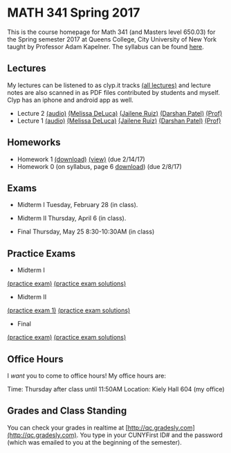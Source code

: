 # MATH 341 Spring 2017

This is the course homepage for Math 341 (and Masters level 650.03) for the Spring semester 2017 at Queens College, City University of New York taught by Professor Adam Kapelner. The syllabus can be found [here](https://github.com/kapelner/QC_Math_341_Spring_2017/blob/master/syllabus/syllabus.pdf).

## Lectures

My lectures can be listened to as clyp.it tracks [(all lectures)](https://clyp.it/search?type=hashtag&query=math_341_spring_2017) and lecture notes are also scanned in as PDF files contributed by students and myself. Clyp has an iphone and android app as well.

<!--
* Lecture 23 [(audio)](https://clyp.it/3ootpia0) [(Marcin Sendrowicz Lecs22&23)](https://github.com/kapelner/QC_Math_341_Spring_2017/blob/master/lectures/lec23marcin.pdf) [(Anvar Ashurov)](https://github.com/kapelner/QC_Math_341_Spring_2017/blob/master/lectures/lec23ash.pdf)  [(Linagyong Chen)](https://github.com/kapelner/QC_Math_341_Spring_2017/blob/master/lectures/lec23chenl.pdf) [(Ken Zou)](https://github.com/kapelner/QC_Math_341_Spring_2017/blob/master/lectures/lec23zou.pdf) [(Sherly Zheng)](https://github.com/kapelner/QC_Math_341_Spring_2017/blob/master/lectures/lec23zheng.pdf) [(Randip Parhar)](https://github.com/kapelner/QC_Math_341_Spring_2017/blob/master/lectures/lec23parhar.pdf) [(Prof)](https://github.com/kapelner/QC_Math_341_Spring_2017/blob/master/lectures/lec23kap.pdf)
* Lecture 22 [(audio)](https://clyp.it/h3jmpbvf) [(Anvar Ashurov)](https://github.com/kapelner/QC_Math_341_Spring_2017/blob/master/lectures/lec22ash.pdf) [(Ken Zou)](https://github.com/kapelner/QC_Math_341_Spring_2017/blob/master/lectures/lec22zou.pdf) [(Sherly Zheng)](https://github.com/kapelner/QC_Math_341_Spring_2017/blob/master/lectures/lec22zheng.pdf) [(Linagyong Chen)](https://github.com/kapelner/QC_Math_341_Spring_2017/blob/master/lectures/lec22chenl.pdf) [(Cynthia Rivera)](https://github.com/kapelner/QC_Math_341_Spring_2017/blob/master/lectures/lec22rivera.pdf) [(Monique Tang)](https://github.com/kapelner/QC_Math_341_Spring_2017/blob/master/lectures/lec22tang.pdf) [(Andrew Kwak)](https://github.com/kapelner/QC_Math_341_Spring_2017/blob/master/lectures/lec22kwak.pdf) [(Prof)](https://github.com/kapelner/QC_Math_341_Spring_2017/blob/master/lectures/lec22kap.pdf)
* Lecture 21 [(audio)](https://clyp.it/pmilrdvr) [(Marcin Sendrowicz)](https://github.com/kapelner/QC_Math_341_Spring_2017/blob/master/lectures/lec21marcin.pdf)  [(Cynthia Rivera)](https://github.com/kapelner/QC_Math_341_Spring_2017/blob/master/lectures/lec21rivera.pdf)[(Liangyong Chen)](https://github.com/kapelner/QC_Math_341_Spring_2017/blob/master/lectures/lec21chenl.pdf) [(Sherly Zheng)](https://github.com/kapelner/QC_Math_341_Spring_2017/blob/master/lectures/lec21zheng.pdf) [(Nhi Tran)](https://github.com/kapelner/QC_Math_341_Spring_2017/blob/master/lectures/lec21tran.pdf) [(Randip Parhar)](https://github.com/kapelner/QC_Math_341_Spring_2017/blob/master/lectures/lec21parhar.pdf) [(Prof)](https://github.com/kapelner/QC_Math_341_Spring_2017/blob/master/lectures/lec21kap.pdf)
* Lecture 20 [(audio)](https://clyp.it/hlw3yd1n) [(Marcin Sendrowicz Lecs19&20)](https://github.com/kapelner/QC_Math_341_Spring_2017/blob/master/lectures/lec20marcin.pdf) [(Cynthia Rivera)](https://github.com/kapelner/QC_Math_341_Spring_2017/blob/master/lectures/lec20rivera.pdf) [(Liangyong Chen)](https://github.com/kapelner/QC_Math_341_Spring_2017/blob/master/lectures/lec20chenl.pdf) [(Randip Parhar)](https://github.com/kapelner/QC_Math_341_Spring_2017/blob/master/lectures/lec20parhar.pdf) [(Sherly Zheng)](https://github.com/kapelner/QC_Math_341_Spring_2017/blob/master/lectures/lec20zheng.pdf) [(Andrew Kwak)](https://github.com/kapelner/QC_Math_341_Spring_2017/blob/master/lectures/lec20kwak.pdf) [(Prof)](https://github.com/kapelner/QC_Math_341_Spring_2017/blob/master/lectures/lec20kap.pdf)
* Lecture 19 [(audio)](https://clyp.it/2z2ankqe) [(Randip Parhar)](https://github.com/kapelner/QC_Math_341_Spring_2017/blob/master/lectures/lec19parhar.pdf) [(Xiaowei Chen)](https://github.com/kapelner/QC_Math_341_Spring_2017/blob/master/lectures/lec19xchen.pdf) [(Linagyong Chen)](https://github.com/kapelner/QC_Math_341_Spring_2017/blob/master/lectures/lec19chen.pdf) [(Anvar Ashurov)](https://github.com/kapelner/QC_Math_341_Spring_2017/blob/master/lectures/lec19ash.pdf) [(Cynthia Rivera)](https://github.com/kapelner/QC_Math_341_Spring_2017/blob/master/lectures/lec19riv.pdf) [(Monique Tang)](https://github.com/kapelner/QC_Math_341_Spring_2017/blob/master/lectures/lec19tang.pdf) [(Prof)](https://github.com/kapelner/QC_Math_341_Spring_2017/blob/master/lectures/lec19kap.pdf)
* Lecture 18 [(audio)](https://clyp.it/p4ka2adx) [(Marcin Sendrowicz Lecs17&18)](https://github.com/kapelner/QC_Math_341_Spring_2017/blob/master/lectures/lec18marcin.pdf) [(Xiaowei Chen)](https://github.com/kapelner/QC_Math_341_Spring_2017/blob/master/lectures/lec18chenx.pdf) [(Liangyong Chen)](https://github.com/kapelner/QC_Math_341_Spring_2017/blob/master/lectures/lec18chen.pdf) [(Cynthia Rivera)](https://github.com/kapelner/QC_Math_341_Spring_2017/blob/master/lectures/lec18riv.pdf) [(Monique Tang)](https://github.com/kapelner/QC_Math_341_Spring_2017/blob/master/lectures/lec18tang.pdf) [(Sherly Zheng)](https://github.com/kapelner/QC_Math_341_Spring_2017/blob/master/lectures/lec18zheng.pdf) [(Randip Parhar)](https://github.com/kapelner/QC_Math_341_Spring_2017/blob/master/lectures/lec18parhar.pdf) [(Anvar Ashurov)](https://github.com/kapelner/QC_Math_341_Spring_2017/blob/master/lectures/lec18ash.pdf) [(Prof)](https://github.com/kapelner/QC_Math_341_Spring_2017/blob/master/lectures/lec18kap.pdf)
* Lecture 17 [(audio)](https://clyp.it/cpfktqg0) [(Xiaowei Chen)](https://github.com/kapelner/QC_Math_341_Spring_2017/blob/master/lectures/lec17chenx.pdf) [(Anvar Ashurov)](https://github.com/kapelner/QC_Math_341_Spring_2017/blob/master/lectures/lec17ash.pdf) [(Monique Tang)](https://github.com/kapelner/QC_Math_341_Spring_2017/blob/master/lectures/lec17tang.pdf) [(Cynthia Rivera)](https://github.com/kapelner/QC_Math_341_Spring_2017/blob/master/lectures/lec17rivera.pdf) [(Nhi Tran)](https://github.com/kapelner/QC_Math_341_Spring_2017/blob/master/lectures/lec17tran.pdf) [(Prof)](https://github.com/kapelner/QC_Math_341_Spring_2017/blob/master/lectures/lec17kap.pdf)
* Lecture 16 [(audio)](https://clyp.it/dtq1weqe) [(Marcin Sendrowicz Lecs14-16)](https://github.com/kapelner/QC_Math_341_Spring_2017/blob/master/lectures/lec16marcin.pdf) [(Xiaowei Chen)](https://github.com/kapelner/QC_Math_341_Spring_2017/blob/master/lectures/lec16chenx.pdf) [(Anvar Ashurov)](https://github.com/kapelner/QC_Math_341_Spring_2017/blob/master/lectures/lec16ash.pdf) [(Cynthia Rivera)](https://github.com/kapelner/QC_Math_341_Spring_2017/blob/master/lectures/lec16rivera.pdf) [(Nhi Tran)](https://github.com/kapelner/QC_Math_341_Spring_2017/blob/master/lectures/lec16tran.pdf)  [(Sherly Zheng)](https://github.com/kapelner/QC_Math_341_Spring_2017/blob/master/lectures/lec16zheng.pdf) [(Prof)](https://github.com/kapelner/QC_Math_341_Spring_2017/blob/master/lectures/lec16kap.pdf)
* Lecture 15 [(audio)](https://clyp.it/lropjc22) [(Randip Parhar)](https://github.com/kapelner/QC_Math_341_Spring_2017/blob/master/lectures/lec15parhar.pdf) [(Anvar Ashurov)](https://github.com/kapelner/QC_Math_341_Spring_2017/blob/master/lectures/lec15ash.pdf) [(Nhi Tran)](https://github.com/kapelner/QC_Math_341_Spring_2017/blob/master/lectures/lec15tran.pdf) [(Sherly Zheng)](https://github.com/kapelner/QC_Math_341_Spring_2017/blob/master/lectures/lec15zheng.pdf) [(Monique Tang)](https://github.com/kapelner/QC_Math_341_Spring_2017/blob/master/lectures/lec15tang.pdf) [(Prof)](https://github.com/kapelner/QC_Math_341_Spring_2017/blob/master/lectures/lec15kap.pdf)
* Lecture 14 [(audio)](https://clyp.it/1hhre5sf) [(Sherly Zheng)](https://github.com/kapelner/QC_Math_341_Spring_2017/blob/master/lectures/lec14zheng.pdf) [(Monique Tang)](https://github.com/kapelner/QC_Math_341_Spring_2017/blob/master/lectures/lec14tang.pdf) [(Nhi Tran)](https://github.com/kapelner/QC_Math_341_Spring_2017/blob/master/lectures/lec14tran.pdf) [(Cynthia Rivera)](https://github.com/kapelner/QC_Math_341_Spring_2017/blob/master/lectures/lec14rivera.pdf) [(Tahir Vali)](https://github.com/kapelner/QC_Math_341_Spring_2017/blob/master/lectures/lec14tahir.pdf) [(Randip Parhar)](https://github.com/kapelner/QC_Math_341_Spring_2017/blob/master/lectures/lec14parhar.pdf) [(Andrew Kwak)](https://github.com/kapelner/QC_Math_341_Spring_2017/blob/master/lectures/lec14kwak.pdf) [(Prof)](https://github.com/kapelner/QC_Math_341_Spring_2017/blob/master/lectures/lec14kap.pdf)
* Lecture 13 [(audio)](https://clyp.it/sry3aigr) [(Marcin Sendrowicz Lec12&13)](https://github.com/kapelner/QC_Math_341_Spring_2017/blob/master/lectures/lec13marcin.pdf)  [(Sherly Zheng)](https://github.com/kapelner/QC_Math_341_Spring_2017/blob/master/lectures/lec13zheng.pdf) [(Nhi Tran)](https://github.com/kapelner/QC_Math_341_Spring_2017/blob/master/lectures/lec13tran.pdf) [(Cynthia Rivera)](https://github.com/kapelner/QC_Math_341_Spring_2017/blob/master/lectures/lec13rivera.pdf) [(Tahir Vali)](https://github.com/kapelner/QC_Math_341_Spring_2017/blob/master/lectures/lec13tahir.pdf) [(Randip Parhar)](https://github.com/kapelner/QC_Math_341_Spring_2017/blob/master/lectures/lec13parhar.pdf) [(Andrew Kwak)](https://github.com/kapelner/QC_Math_341_Spring_2017/blob/master/lectures/lec13kwak.pdf) [(Monique Tang)](https://github.com/kapelner/QC_Math_341_Spring_2017/blob/master/lectures/lec13tang.pdf) [(Prof)](https://github.com/kapelner/QC_Math_341_Spring_2017/blob/master/lectures/lec13kap.pdf)
* Lecture 12 [(audio)](https://clyp.it/jsdqidv5)  [(Sherly Zheng)](https://github.com/kapelner/QC_Math_341_Spring_2017/blob/master/lectures/lec12zheng.pdf) [(Randip Parhar)](https://github.com/kapelner/QC_Math_341_Spring_2017/blob/master/lectures/lec12parhar.pdf) [(Mohammed Jalal)](https://github.com/kapelner/QC_Math_341_Spring_2017/blob/master/lectures/lec12jalal.pdf) [(Tahir Vali)](https://github.com/kapelner/QC_Math_341_Spring_2017/blob/master/lectures/lec12vali.pdf) [(Monique Tang)](https://github.com/kapelner/QC_Math_341_Spring_2017/blob/master/lectures/lec12tang.pdf) [(Prof)](https://github.com/kapelner/QC_Math_341_Spring_2017/blob/master/lectures/lec12kap.pdf)
* Lecture 11 [(audio)](https://clyp.it/55tyrkpw) [(Marcin Sendrowicz Lec10&11)](https://github.com/kapelner/QC_Math_341_Spring_2017/blob/master/lectures/lec11marcin.pdf) [(Randip Parhar)](https://github.com/kapelner/QC_Math_341_Spring_2017/blob/master/lectures/lec11parhar.pdf) [(Mohammed Jalal)](https://github.com/kapelner/QC_Math_341_Spring_2017/blob/master/lectures/lec11jalal.pdf) [(Sherly Zheng)](https://github.com/kapelner/QC_Math_341_Spring_2017/blob/master/lectures/lec11zheng.pdf) [(Nhi Tran)](https://github.com/kapelner/QC_Math_341_Spring_2017/blob/master/lectures/lec11tran.pdf) [(Tahir Vali)](https://github.com/kapelner/QC_Math_341_Spring_2017/blob/master/lectures/lec11vali.pdf) [(Monique Tang)](https://github.com/kapelner/QC_Math_341_Spring_2017/blob/master/lectures/lec11tang.pdf) [(Prof)](https://github.com/kapelner/QC_Math_341_Spring_2017/blob/master/lectures/lec11kap.pdf)
* Lecture 10 [(audio)](https://clyp.it/im3u2zln) [(Mohammed Jalal)](https://github.com/kapelner/QC_Math_341_Spring_2017/blob/master/lectures/lec10jalal.pdf) [(Sherly Zheng)](https://github.com/kapelner/QC_Math_341_Spring_2017/blob/master/lectures/lec10zheng.pdf) [(Nhi Tran)](https://github.com/kapelner/QC_Math_341_Spring_2017/blob/master/lectures/lec10tran.pdf) [(Cynthia Rivera)](https://github.com/kapelner/QC_Math_341_Spring_2017/blob/master/lectures/lec10riv.pdf) [(Andrew Kwak)](https://github.com/kapelner/QC_Math_341_Spring_2017/blob/master/lectures/lec10kwak.pdf) [(Monique Tang)](https://github.com/kapelner/QC_Math_341_Spring_2017/blob/master/lectures/lec10tang.pdf) [(Prof)](https://github.com/kapelner/QC_Math_341_Spring_2017/blob/master/lectures/lec10kap.pdf)
* Lecture 9 [(audio)](https://clyp.it/1dxdpulo) [(Marcin Sendrowicz Lec8&9)](https://github.com/kapelner/QC_Math_341_Spring_2017/blob/master/lectures/lec09marcin.pdf) [(Randip Parhar)](https://github.com/kapelner/QC_Math_341_Spring_2017/blob/master/lectures/lec09parhar.pdf) [(Cynthia Rivera)](https://github.com/kapelner/QC_Math_341_Spring_2017/blob/master/lectures/lec09riv.pdf) [(Monique Tang)](https://github.com/kapelner/QC_Math_341_Spring_2017/blob/master/lectures/lec09tang.pdf) [(Sherly Zheng)](https://github.com/kapelner/QC_Math_341_Spring_2017/blob/master/lectures/lec09zheng.pdf) [(Nhi Tran)](https://github.com/kapelner/QC_Math_341_Spring_2017/blob/master/lectures/lec09tran.pdf) [(Anvar Ashurov)](https://github.com/kapelner/QC_Math_341_Spring_2017/blob/master/lectures/lec09ash.pdf) [(Prof)](https://github.com/kapelner/QC_Math_341_Spring_2017/blob/master/lectures/lec09kap.pdf)
* Lecture 8 [(audio)](https://clyp.it/swteioco) [(Randip Parhar)](https://github.com/kapelner/QC_Math_341_Spring_2017/blob/master/lectures/lec08parhar.pdf) [(Anvar Ashurov)](https://github.com/kapelner/QC_Math_341_Spring_2017/blob/master/lectures/lec08ash.pdf) [(ZhaoHua Tan)](https://github.com/kapelner/QC_Math_341_Spring_2017/blob/master/lectures/lec08tan.pdf) [(Cynthia Rivera)](https://github.com/kapelner/QC_Math_341_Spring_2017/blob/master/lectures/lec08riv.pdf)  [(Nhi Tran)](https://github.com/kapelner/QC_Math_341_Spring_2017/blob/master/lectures/lec08tran.pdf) [(Monique Tang)](https://github.com/kapelner/QC_Math_341_Spring_2017/blob/master/lectures/lec08tang.pdf) [(Andrew Kwak)](https://github.com/kapelner/QC_Math_341_Spring_2017/blob/master/lectures/lec08kwak.pdf) [(Prof)](https://github.com/kapelner/QC_Math_341_Spring_2017/blob/master/lectures/lec08kap.pdf)
* Lecture 7 [(audio)](https://clyp.it/z2vslqce) [(Cynthia Rivera)](https://github.com/kapelner/QC_Math_341_Spring_2017/blob/master/lectures/lec07riv.pdf) [(David Kim)](https://github.com/kapelner/QC_Math_341_Spring_2017/blob/master/lectures/lec07kim.pdf) [(Randip Parhar)](https://github.com/kapelner/QC_Math_341_Spring_2017/blob/master/lectures/lec07parhar.pdf) [(Monique Tang)](https://github.com/kapelner/QC_Math_341_Spring_2017/blob/master/lectures/lec07tang.pdf) [(Nhi Tran)](https://github.com/kapelner/QC_Math_341_Spring_2017/blob/master/lectures/lec07tran.pdf) [(Andrew Kwak)](https://github.com/kapelner/QC_Math_341_Spring_2017/blob/master/lectures/lec07kwak.pdf)  [(Prof)](https://github.com/kapelner/QC_Math_341_Spring_2017/blob/master/lectures/lec07kap.pdf)
* Lecture 6 [(audio)](https://clyp.it/u2wjhut1) [(Randip Parhar)](https://github.com/kapelner/QC_Math_341_Spring_2017/blob/master/lectures/lec06parhar.pdf) [(David Kim)](https://github.com/kapelner/QC_Math_341_Spring_2017/blob/master/lectures/lec06kim.pdf) [(Monique Tang)](https://github.com/kapelner/QC_Math_341_Spring_2017/blob/master/lectures/lec06tang.pdf) [(Nhi Tran)](https://github.com/kapelner/QC_Math_341_Spring_2017/blob/master/lectures/lec06tran.pdf) [(Andrew Kwak)](https://github.com/kapelner/QC_Math_341_Spring_2017/blob/master/lectures/lec06kwak.pdf) [(Prof)](https://github.com/kapelner/QC_Math_341_Spring_2017/blob/master/lectures/lec06kap.pdf)
* Lecture 5 [(audio)](https://clyp.it/whwedabc) [(Randip Parhar)](https://github.com/kapelner/QC_Math_341_Spring_2017/blob/master/lectures/lec05parhar.pdf) [(Monique Tang)](https://github.com/kapelner/QC_Math_341_Spring_2017/blob/master/lectures/lec05tang.pdf) [(Prof)](https://github.com/kapelner/QC_Math_341_Spring_2017/blob/master/lectures/lec05kap.pdf)
* Lecture 4 [(audio)](https://clyp.it/hplwtkqg) [(Marcin Sendrowicz Lec3&4)](https://github.com/kapelner/QC_Math_341_Spring_2017/blob/master/lectures/lec04marcin.pdf) [(Randip Parhar)](https://github.com/kapelner/QC_Math_341_Spring_2017/blob/master/lectures/lec04parhar.pdf) [(Monique Tang)](https://github.com/kapelner/QC_Math_341_Spring_2017/blob/master/lectures/lec04tang.pdf)  [(Prof)](https://github.com/kapelner/QC_Math_341_Spring_2017/blob/master/lectures/lec04kap.pdf)
* Lecture 3 [(audio)](https://clyp.it/cqxbt3ez) [(Randip Parhar)](https://github.com/kapelner/QC_Math_341_Spring_2017/blob/master/lectures/lec03parhar.pdf) [(Monique Tang)](https://github.com/kapelner/QC_Math_341_Spring_2017/blob/master/lectures/lec03tang.pdf) [(Andrew Kwak)](https://github.com/kapelner/QC_Math_341_Spring_2017/blob/master/lectures/lec03kwak.pdf) [(ZhauHua Tan)](https://github.com/kapelner/QC_Math_341_Spring_2017/blob/master/lectures/lec03tan.pdf)  [(Ken Zou)](https://github.com/kapelner/QC_Math_341_Spring_2017/blob/master/lectures/lec03zou.pdf) [(Prof)](https://github.com/kapelner/QC_Math_341_Spring_2017/blob/master/lectures/lec03kap.pdf)-->
* Lecture 2 [(audio)](https://clyp.it/h5amuqhc) [(Melissa DeLuca)](https://github.com/kapelner/QC_Math_341_Spring_2017/blob/master/lectures/lec02deluca.pdf) [(Jailene Ruiz)](https://github.com/kapelner/QC_Math_341_Spring_2017/blob/master/lectures/lec02ruiz.pdf) [(Darshan Patel)](https://github.com/kapelner/QC_Math_341_Spring_2017/blob/master/lectures/lec02patel.pdf) [(Prof)](https://github.com/kapelner/QC_Math_341_Spring_2017/blob/master/lectures/lec02kap.pdf)
* Lecture 1 [(audio)](https://clyp.it/y44inqhg) [(Melissa DeLuca)](https://github.com/kapelner/QC_Math_341_Spring_2017/blob/master/lectures/lec01deluca.pdf) [(Jailene Ruiz)](https://github.com/kapelner/QC_Math_341_Spring_2017/blob/master/lectures/lec01ruiz.pdf) [(Darshan Patel)](https://github.com/kapelner/QC_Math_341_Spring_2017/blob/master/lectures/lec01patel.pdf) [(Prof)](https://github.com/kapelner/QC_Math_341_Spring_2017/blob/master/lectures/lec01kap.pdf)


## Homeworks

<!--
* Homework 9 [(download)](https://github.com/kapelner/QC_Math_341_Spring_2017/blob/master/homeworks/hw09/hw09.pdf?raw=true) [(view)](https://github.com/kapelner/QC_Math_341_Spring_2017/blob/master/homeworks/hw09/hw09.pdf) (due 12/12/17)
* Homework 8 [(download)](https://github.com/kapelner/QC_Math_341_Spring_2017/blob/master/homeworks/hw08/hw08.pdf?raw=true) [(view)](https://github.com/kapelner/QC_Math_341_Spring_2017/blob/master/homeworks/hw08/hw08.pdf) (due 12/2/17)
* Homework 7 [(download)](https://github.com/kapelner/QC_Math_341_Spring_2017/blob/master/homeworks/hw07/hw07.pdf?raw=true) [(view)](https://github.com/kapelner/QC_Math_341_Spring_2017/blob/master/homeworks/hw07/hw07.pdf) (due 11/23/17)
* Homework 6 [(download)](https://github.com/kapelner/QC_Math_341_Spring_2017/blob/master/homeworks/hw06/hw06.pdf?raw=true) [(view)](https://github.com/kapelner/QC_Math_341_Spring_2017/blob/master/homeworks/hw06/hw06.pdf) (due 11/11/17)
* Homework 5 [(download)](https://github.com/kapelner/QC_Math_341_Spring_2017/blob/master/homeworks/hw05/hw05.pdf?raw=true) [(view)](https://github.com/kapelner/QC_Math_341_Spring_2017/blob/master/homeworks/hw05/hw05.pdf) (due 10/27/17)
* Homework 4 [(download)](https://github.com/kapelner/QC_Math_341_Spring_2017/blob/master/homeworks/hw04/hw04.pdf?raw=true) [(view)](https://github.com/kapelner/QC_Math_341_Spring_2017/blob/master/homeworks/hw04/hw04.pdf) (due 10/6/17)
* Homework 3 [(download)](https://github.com/kapelner/QC_Math_341_Spring_2017/blob/master/homeworks/hw03/hw03.pdf?raw=true) [(view)](https://github.com/kapelner/QC_Math_341_Spring_2017/blob/master/homeworks/hw03/hw03.pdf) (due 9/20/17)
* Homework 2 [(download)](https://github.com/kapelner/QC_Math_341_Spring_2017/blob/master/homeworks/hw02/hw02.pdf?raw=true) [(view)](https://github.com/kapelner/QC_Math_341_Spring_2017/blob/master/homeworks/hw02/hw02.pdf) (due 9/13/17)-->
* Homework 1 [(download)](https://github.com/kapelner/QC_Math_341_Spring_2017/blob/master/homeworks/hw01/hw01.pdf?raw=true) [(view)](https://github.com/kapelner/QC_Math_341_Spring_2017/blob/master/homeworks/hw01/hw01.pdf) (due 2/14/17)
* Homework 0 (on syllabus, page 6 [download](https://github.com/kapelner/QC_Math_341_Spring_2017/blob/master/syllabus/syllabus.pdf?raw=true)) (due 2/8/17)

## Exams

* Midterm I Tuesday, February 28 (in class).

<!--[(exam)](https://github.com/kapelner/QC_Math_341_Spring_2017/blob/master/exams/midterm1/midterm1.pdf) [(exam solutions)](https://github.com/kapelner/QC_Math_341_Spring_2017/blob/master/exams/midterm1/midterm1_solutions.pdf)-->

* Midterm II Thursday, April 6 (in class).

<!--[(exam)](https://github.com/kapelner/QC_Math_341_Spring_2017/blob/master/exams/midterm2/midterm2.pdf) [(exam solutions)](https://github.com/kapelner/QC_Math_341_Spring_2017/blob/master/exams/midterm2/midterm2_solutions.pdf)-->

* Final Thursday, May 25 8:30-10:30AM (in class)

<!--[(exam)](https://github.com/kapelner/QC_Math_341_Spring_2017/blob/master/exams/final/final.pdf) [(exam solutions)](https://github.com/kapelner/QC_Math_341_Spring_2017/blob/master/exams/final/final_solutions.pdf)-->

## Practice Exams

* Midterm I

[(practice exam)](https://github.com/kapelner/QC_Math_390.03-02_Spr_2016/blob/master/exams/midterm1/midterm1.pdf) [(practice exam solutions)](https://github.com/kapelner/QC_Math_390.03-02_Spr_2016/blob/master/exams/midterm1/midterm1_solutions.pdf)


* Midterm II

[(practice exam 1)](https://github.com/kapelner/QC_Math_390.03-02_Spr_2016/blob/master/exams/midterm2/midterm2.pdf) [(practice exam solutions)](https://github.com/kapelner/QC_Math_390.03-02_Spr_2016/blob/master/exams/midterm2/midterm2_solutions.pdf)

* Final

[(practice exam)](https://github.com/kapelner/QC_Math_390.03-02_Spr_2016/blob/master/exams/final/final.pdf) [(practice exam solutions)](https://github.com/kapelner/QC_Math_390.03-02_Spr_2016/blob/master/exams/final/final_solutions.pdf)  

## Office Hours

I *want* you to come to office hours! My office hours are:

Time: Thursday after class until 11:50AM
Location: Kiely Hall 604 (my office)

## Grades and Class Standing

You can check your grades in realtime at [http://qc.gradesly.com](http://qc.gradesly.com). You type in your CUNYFirst ID# and the password (which was emailed to you at the beginning of the semester).
